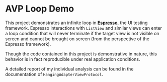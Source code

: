 # AVP Loop Demo

This project demonstrates an infinite loop in [**Espresso**](https://google.github.io/android-testing-support-library/docs/espresso/),
the UI testing framework. Espresso interactions with `ListView` and similar views can enter
a loop condition that will never terminate if the target view is not visible on screen
and cannot be brought on screen (from the perspective of the Espresso framework).

Though the code contained in this project is demonstrative in nature, this behavior is in fact
reproducible under real application conditions.

A detailed report of my individual analysis can be found in the documentation of `HangingAdapterViewProtocol`.

